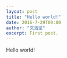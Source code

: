 ```yaml
---
layout: post
title: "Hello world!"
date: 2016-7-29T00:00
author: "文浩坚"
excerpt: First post.
---
```


Hello world!
